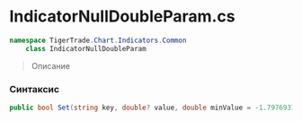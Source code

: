 
# IndicatorNullDoubleParam.cs
```csharp
namespace TigerTrade.Chart.Indicators.Common  
    class IndicatorNullDoubleParam
```

> Описание

### Синтаксис
```csharp
public bool Set(string key, double? value, double minValue = -1.7976931348623157E+308, double maxValue = 1.7976931348623157E+308)
```
